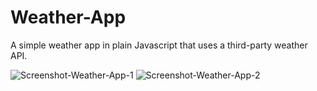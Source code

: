 

# Weather-App

A simple weather app in plain Javascript that uses a third-party weather API.

![Screenshot-Weather-App-1](https://user-images.githubusercontent.com/34729011/127039424-61b27eb4-4631-4184-9ec6-8cbbfb2207a7.png)
![Screenshot-Weather-App-2](https://user-images.githubusercontent.com/34729011/127039430-2838a1ad-e00b-40fd-a819-fd62b284ce04.png)
